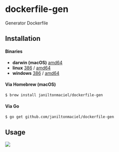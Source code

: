 # dockerfile-gen

Generator Dockerfile

## Installation

#### Binaries

- **darwin (macOS)** [amd64](https://github.com/janiltonmaciel/dockerfile-gen/releases/download/1.6.0/dockerfile-gen_1.6.0_macOS_amd64.tar.gz)
- **linux** [386](https://github.com/janiltonmaciel/dockerfile-gen/releases/download/1.6.0/dockerfile-gen_1.6.0_linux_386.tar.gz) / [amd64](https://github.com/janiltonmaciel/dockerfile-gen/releases/download/1.6.0/dockerfile-gen_1.6.0_linux_amd64.tar.gz)
- **windows** [386](https://github.com/janiltonmaciel/dockerfile-gen/releases/download/1.6.0/dockerfile-gen_1.6.0_windows_386.zip) / [amd64](https://github.com/janiltonmaciel/dockerfile-gen/releases/download/1.6.0/dockerfile-gen_1.6.0_windows_amd64.zip)

#### Via Homebrew (macOS)
```bash
$ brew install janiltonmaciel/dockerfile-gen
```

#### Via Go

```bash
$ go get github.com/janiltonmaciel/dockerfile-gen
```

## Usage
![](https://github.com/janiltonmaciel/dockerfile-gen/blob/master/dc-gen1.gif)
